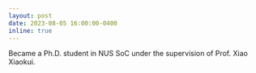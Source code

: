```yaml
---
layout: post
date: 2023-08-05 16:00:00-0400
inline: true
---
```

Became a Ph.D. student in NUS SoC under the supervision of Prof. Xiao Xiaokui.

